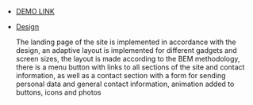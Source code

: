 - [DEMO LINK](https://Mikhaylo-Orlov.github.io/bose_landing/)
  
- [Design](https://www.figma.com/file/OMjQNb3hg1LKMV4OwyQ3Ao/BOSE?node-id=0%3A1&mode=dev)
  
  The landing page of the site is implemented in accordance with the design, an adaptive layout is implemented for different gadgets and screen sizes, the layout is made according to the BEM methodology, there is a menu button with links to all sections of the site and contact information, as well as a contact section with a form for sending personal data and general contact information, animation added to buttons, icons and photos
